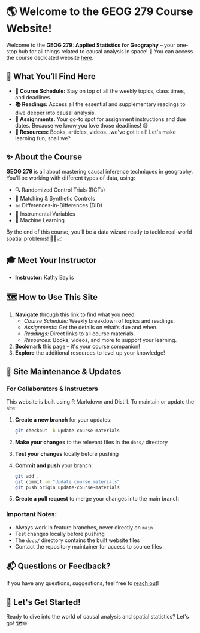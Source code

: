 # 🌎 Welcome to the GEOG 279 Course Website!

Welcome to the **GEOG 279: Applied Statistics for Geography** – your one-stop hub for all things related to causal analysis in space! 🚀 
You can access the course dedicated website [here](https://bit.ly/4eDoloV). 

## 🌟 What You’ll Find Here
- **📅 Course Schedule:** Stay on top of all the weekly topics, class times, and deadlines.
- **📚 Readings:** Access all the essential and supplementary readings to dive deeper into causal analysis.
- **📝 Assignments:** Your go-to spot for assignment instructions and due dates. Because we know you love those deadlines! 😅
- **🎥 Resources:** Books, articles, videos...we've got it all! Let's make learning fun, shall we?

## ✨ About the Course
**GEOG 279** is all about mastering causal inference techniques in geography. You'll be working with different types of data, using:
- 🔍 Randomized Control Trials (RCTs)
- 🔗 Matching & Synthetic Controls
- 📊 Differences-in-Differences (DID)
- 🧪 Instrumental Variables
- 🤖 Machine Learning

By the end of this course, you’ll be a data wizard ready to tackle real-world spatial problems! 🧙‍♂️📈

## 🎓 Meet Your Instructor
- **Instructor:** Kathy Baylis

## 🗺️ How to Use This Site
1. **Navigate** through this [link](https://bit.ly/4eDoloV) to find what you need:
   - *Course Schedule:* Weekly breakdown of topics and readings.
   - *Assignments:* Get the details on what’s due and when.
   - *Readings:* Direct links to all course materials.
   - *Resources:* Books, videos, and more to support your learning.
2. **Bookmark** this page – it's your course companion!
3. **Explore** the additional resources to level up your knowledge!

## 🔧 Site Maintenance & Updates

### For Collaborators & Instructors

This website is built using R Markdown and Distill. To maintain or update the site:

1. **Create a new branch** for your updates:
   ```bash
   git checkout -b update-course-materials
   ```

2. **Make your changes** to the relevant files in the `docs/` directory

3. **Test your changes** locally before pushing

4. **Commit and push** your branch:
   ```bash
   git add .
   git commit -m "Update course materials"
   git push origin update-course-materials
   ```

5. **Create a pull request** to merge your changes into the main branch

### Important Notes:
- Always work in feature branches, never directly on `main`
- Test changes locally before pushing
- The `docs/` directory contains the built website files
- Contact the repository maintainer for access to source files

## 📬 Questions or Feedback?
If you have any questions, suggestions, feel free to [reach out](mailto:baylis@ucsb.edu)! 

## 🚀 Let's Get Started!
Ready to dive into the world of causal analysis and spatial statistics? Let's go! 🗺️🌐
